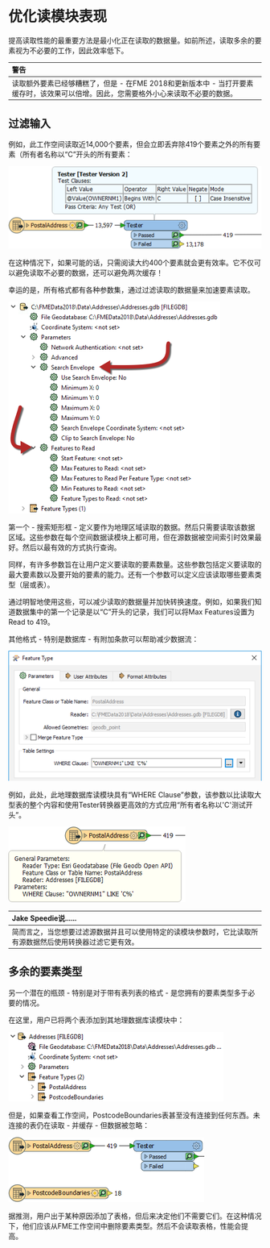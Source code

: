 # 优化读模块表现

提高读取性能的最重要方法是最小化正在读取的数据量。如前所述，读取多余的要素视为不必要的工作，因此效率低下。

|  警告 |
| :--- |
|  读取额外要素已经够糟糕了，但是 - 在FME 2018和更新版本中 - 当打开要素缓存时，该效果可以倍增。因此，您需要格外小心来读取不必要的数据。 |

## 过滤输入

例如，此工作空间读取近14,000个要素，但会立即丢弃除419个要素之外的所有要素（所有者名称以“C”开头的所有要素：

[![](../../.gitbook/assets/img2.014.improvingreaderperformancebadworkspace.png)](https://github.com/safesoftware/FMETraining/blob/Desktop-Advanced-2018/DesktopAdvanced2WorkspaceDesign/Images/Img2.014.ImprovingReaderPerformanceBadWorkspace.png)

在这种情况下，如果可能的话，只需阅读大约400个要素就会更有效率。它不仅可以避免读取不必要的数据，还可以避免两次缓存！

幸运的是，所有格式都有各种参数集，通过过滤读取的数据量来加速要素读取。

[![](../../.gitbook/assets/img2.015.improvingreaderperformancenavparams.png)](https://github.com/safesoftware/FMETraining/blob/Desktop-Advanced-2018/DesktopAdvanced2WorkspaceDesign/Images/Img2.015.ImprovingReaderPerformanceNavParams.png)

第一个 - 搜索矩形框 - 定义要作为地理区域读取的数据。然后只需要读取该数据区域。这些参数在每个空间数据读模块上都可用，但在源数据被空间索引时效果最好。然后以最有效的方式执行查询。

同样，有许多参数旨在让用户定义要读取的要素数量。这些参数包括定义要读取的最大要素数以及要开始的要素的能力。还有一个参数可以定义应该读取哪些要素类型（层或表）。

通过明智地使用这些，可以减少读取的数据量并加快转换速度。例如，如果我们知道数据集中的第一个记录是以“C”开头的记录，我们可以将Max Features设置为Read to 419。

其他格式 - 特别是数据库 - 有附加条款可以帮助减少数据流：

[![](../../.gitbook/assets/img2.016.improvingreaderperformancesqlwhere.png)](https://github.com/safesoftware/FMETraining/blob/Desktop-Advanced-2018/DesktopAdvanced2WorkspaceDesign/Images/Img2.016.ImprovingReaderPerformanceSQLWhere.png)

例如，此处，此地理数据库读模块具有“WHERE Clause”参数，该参数以比读取大型表的整个内容和使用Tester转换器更高效的方式应用“所有者名称以'C'测试开头”。

[![](../../.gitbook/assets/img2.017.improvingreaderperformancesqlwhereresults.png)](https://github.com/safesoftware/FMETraining/blob/Desktop-Advanced-2018/DesktopAdvanced2WorkspaceDesign/Images/Img2.017.ImprovingReaderPerformanceSQLWhereResults.png)

|  Jake Speedie说...... |
| :--- |
|  简而言之，当您想要过滤源数据并且可以使用特定的读模块参数时，它比读取所有源数据然后使用转换器过滤它更有效。 |

## 多余的要素类型

另一个潜在的瓶颈 - 特别是对于带有表列表的格式 - 是您拥有的要素类型多于必要的情况。

在这里，用户已将两个表添加到其地理数据库读模块中：

[![](../../.gitbook/assets/img2.018.readerperformancefeaturetypelist.png)](https://github.com/safesoftware/FMETraining/blob/Desktop-Advanced-2018/DesktopAdvanced2WorkspaceDesign/Images/Img2.018.ReaderPerformanceFeatureTypeList.png)

但是，如果查看工作空间，PostcodeBoundaries表甚至没有连接到任何东西。未连接的表仍在读取 - 并缓存 - 但数据被忽略：

[![](../../.gitbook/assets/img2.019.readerperformanceunusedfeaturetype.png)](https://github.com/safesoftware/FMETraining/blob/Desktop-Advanced-2018/DesktopAdvanced2WorkspaceDesign/Images/Img2.019.ReaderPerformanceUnusedFeatureType.png)

据推测，用户出于某种原因添加了表格，但后来决定他们不需要它们。在这种情况下，他们应该从FME工作空间中删除要素类型。然后不会读取表格，性能会提高。


